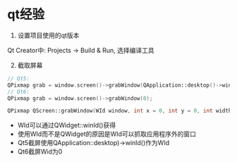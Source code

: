 # qt经验

1. 设置项目使用的qt版本 

Qt Creator中: Projects $\rightarrow$ Build & Run, 选择编译工具

2.  截取屏幕

```c++
// Qt5:
QPixmap grab = window.screen()->grabWindow(QApplication::desktop()->winId());
// Qt6:
QPixmap grab = window.screen()->grabWindow(0);
```

```c++
QPixmap QScreen::grabWindow(WId window, int x = 0, int y = 0, int width = -1, int height = -1);
```

- WId可以通过QWidget::winId()获得
- 使用WId而不是QWidget的原因是WId可以抓取应用程序外的窗口
- Qt5截屏使用QApplication::desktop)->winId()作为WId
- Qt6截屏Wid为0

